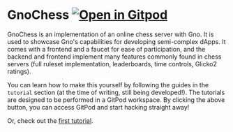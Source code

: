 <h1>
	GnoChess
	<a href="https://gitpod.io/new/#https://github.com/gnolang/gnochess">
	<img alt="Open in Gitpod" src="https://gitpod.io/button/open-in-gitpod.svg">
	</a>
</h1>

GnoChess is an implementation of an online chess server with Gno. It is used to
showcase Gno's capabilities for developing semi-complex dApps. It comes with a
frontend and a faucet for ease of participation, and the backend and frontend
implement many features commonly found in chess servers (full ruleset
implementation, leaderboards, time controls, Glicko2 ratings).

You can learn how to make this yourself by following the guides in the
`tutorial` section (at the time of writing, still being developed!).
The tutorials are designed to be performed in a GitPod workspace. By clicking
the above button, you can access GitPod and start hacking straight away!

Or, check out the [first tutorial](./tutorial/01_getting_started/README.md).
